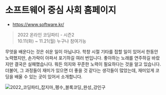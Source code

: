 # 소프트웨어 중심 사회 홈페이지
+ https://www.software.kr/  

> 2022 온라인 코딩파티 - 시즌2  
> 10.11(화) ~ 11.21(월)
> 누구나 참여가능

무엇을 배운다는 것은 쉬운 일이 아닙니다. 
학창 시절 기타를 접할 일이 있어서 한동안 노력했지만, 손가락이 아파서 포기하길 여러 번입니다. 
좋아하는 노래를 연주하길 바랐지만 결국은 실패했습니다. 
뭐든 의지와 꾸준한 노력이 필요하다는 것을 알고 있습니다. 
더불어, 그 과정들이 재미가 있으면 더 좋을 것 같다는 생각들이 많았는데, 재미있게 코딩을 배울 수 있는 곳이 있어서 소개합니다.


![2022_코딩파티_잡지마_펭수_블록코딩_완성_강인구](https://user-images.githubusercontent.com/47412229/200325781-1044e500-fc78-412f-8126-a3c97a827f24.jpg)
